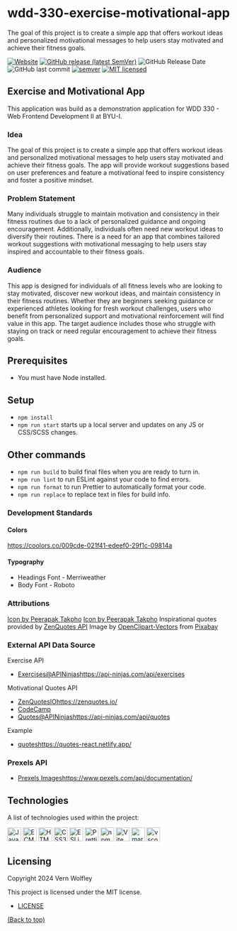 # wdd-330-exercise-motivational-app

The goal of this project is to create a simple app that offers workout ideas and personalized motivational messages to help users stay motivated and achieve their fitness goals.

[![Website](https://img.shields.io/website-up-down-green-red/http/shields.io.svg?label=website)](https://vwolfley.github.io/wdd-330-exercise-motivational-app/)
[![GitHub release (latest SemVer)](https://img.shields.io/github/v/release/vwolfley/wdd-330-exercise-motivational-app?&logo=github&style=flat-square)](https://github.com/vwolfley/wdd-330-exercise-motivational-app/releases)
![GitHub Release Date](https://img.shields.io/github/release-date/vwolfley/wdd-330-exercise-motivational-app?&logo=github&style=flat-square)
![GitHub last commit](https://img.shields.io/github/last-commit/vwolfley/wdd-330-exercise-motivational-app?&logo=github&style=flat-square)
[![semver](https://img.shields.io/badge/semver-2.0.0-blue?style=flat-square)](https://semver.org/)
[![MIT licensed](https://img.shields.io/badge/license-MIT-blue.svg)](https://opensource.org/licenses/MIT)

## Exercise and Motivational App

This application was build as a demonstration application for WDD 330 - Web Frontend Development II at BYU-I.

### Idea

The goal of this project is to create a simple app that offers workout ideas and personalized motivational messages to help users stay motivated and achieve their fitness goals. The app will provide workout suggestions based on user preferences and feature a motivational feed to inspire consistency and foster a positive mindset.

### Problem Statement

Many individuals struggle to maintain motivation and consistency in their fitness routines due to a lack of personalized guidance and ongoing encouragement. Additionally, individuals often need new workout ideas to diversify their routines. There is a need for an app that combines tailored workout suggestions with motivational messaging to help users stay inspired and accountable to their fitness goals.

### Audience

This app is designed for individuals of all fitness levels who are looking to stay motivated, discover new workout ideas, and maintain consistency in their fitness routines. Whether they are beginners seeking guidance or experienced athletes looking for fresh workout challenges, users who benefit from personalized support and motivational reinforcement will find value in this app. The target audience includes those who struggle with staying on track or need regular encouragement to achieve their fitness goals.

## Prerequisites

-   You must have Node installed.

## Setup

-   `npm install`
-   `npm run start` starts up a local server and updates on any JS or CSS/SCSS changes.

## Other commands

-   `npm run build` to build final files when you are ready to turn in.
-   `npm run lint` to run ESLint against your code to find errors.
-   `npm run format` to run Prettier to automatically format your code.
-   `npm run replace` to replace text in files for build info.

### Development Standards

#### Colors

https://coolors.co/009cde-021f41-edeef0-29f1c-09814a

#### Typography

-   Headings Font - Merriweather
-   Body Font - Roboto

### Attributions

<a href="https://www.freepik.com/icon/muscle_7493114">Icon by Peerapak Takpho</a>
<a href="https://www.freepik.com/icon/muscle_7493103">Icon by Peerapak Takpho</a>
Inspirational quotes provided by <a href="https://zenquotes.io/" target="_blank">ZenQuotes API</a>
Image by <a href="https://pixabay.com/users/openclipart-vectors-30363/?utm_source=link-attribution&utm_medium=referral&utm_campaign=image&utm_content=1292787">OpenClipart-Vectors</a> from <a href="https://pixabay.com//?utm_source=link-attribution&utm_medium=referral&utm_campaign=image&utm_content=1292787">Pixabay</a>

### External API Data Source

Exercise API

-   [Exercises@APINinjas](https://api-ninjas.com/api/exercises)https://api-ninjas.com/api/exercises

Motivational Quotes API

-   [ZenQuotesIO](https://zenquotes.io/)https://zenquotes.io/
-   [CodeCamp](https://forum.freecodecamp.org/t/free-api-inspirational-quotes-json-with-code-examples/311373)
-   [Quotes@APINinjas](https://api-ninjas.com/api/quotes)https://api-ninjas.com/api/quotes

Example

-   [quotes](https://quotes-react.netlify.app/)https://quotes-react.netlify.app/

### Prexels API

-   [Prexels Images](https://www.pexels.com/api/documentation/)https://www.pexels.com/api/documentation/

## Technologies

A list of technologies used within the project:

<a href="https://developer.mozilla.org/en-US/docs/Web/JavaScript" title="JavaScript"><img src="https://github.com/get-icon/geticon/raw/master/icons/javascript.svg" alt="JavaScript" width="31px" height="31px"></a>
<a href="https://tc39.es/ecma262/" title="ECMAScript 6"><img src="https://github.com/get-icon/geticon/raw/master/icons/es6.svg" alt="ECMAScript 6" width="31px" height="31px"></a>
<a href="https://www.w3.org/TR/html5/" title="HTML5"><img src="https://github.com/get-icon/geticon/raw/master/icons/html-5.svg" alt="HTML5" width="31px" height="31px"></a>
<a href="https://www.w3.org/TR/CSS/" title="CSS3"><img src="https://github.com/get-icon/geticon/raw/master/icons/css-3.svg" alt="CSS3" width="31px" height="31px"></a>
<a href="https://eslint.org/" title="ESLint"><img src="https://github.com/get-icon/geticon/raw/master/icons/eslint.svg" alt="ESLint" width="31px" height="31px"></a>
<a href="https://prettier.io/" title="Prettier"><img src="https://github.com/get-icon/geticon/raw/master/icons/prettier.svg" alt="Prettier" width="31px" height="31px"></a>
<a href="https://www.npmjs.com/" title="npm"><img src="https://github.com/get-icon/geticon/raw/master/icons/npm.svg" alt="npm" width="31px" height="31px"></a>
<a href="https://vitejs.dev/" title="Vite"><img src="https://github.com/get-icon/geticon/raw/master/icons/vite.svg" alt="Vite" width="31px" height="31px"></a>
<a href="https://www.markdownguide.org/" title="markdown"><img src="https://github.com/get-icon/geticon/raw/master/icons/markdown.svg" alt="markdown" width="31px" height="31px"></a>
<a href="https://code.visualstudio.com/" title="vscode"><img src="https://github.com/get-icon/geticon/raw/master/icons/visual-studio-code.svg" alt="vscode" width="31px" height="31px"></a>

## Licensing

Copyright 2024 Vern Wolfley

This project is licensed under the MIT license.

-   [LICENSE](LICENSE)

[(Back to top)](#wdd-330-exercise-motivational-app)
